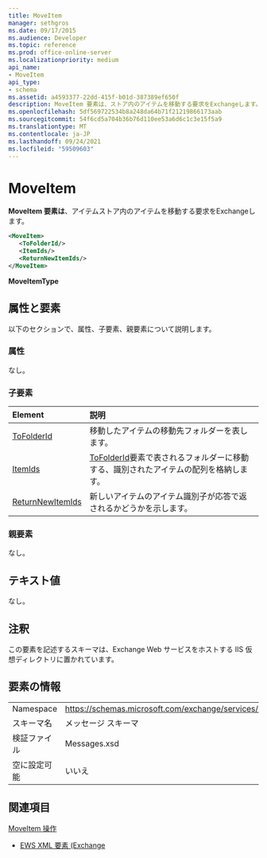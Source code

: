 ```yaml
---
title: MoveItem
manager: sethgros
ms.date: 09/17/2015
ms.audience: Developer
ms.topic: reference
ms.prod: office-online-server
ms.localizationpriority: medium
api_name:
- MoveItem
api_type:
- schema
ms.assetid: a4593377-22dd-415f-b01d-387389ef650f
description: MoveItem 要素は、ストア内のアイテムを移動する要求をExchangeします。
ms.openlocfilehash: 5df569722534b8a248da64b71f21219866173aab
ms.sourcegitcommit: 54f6cd5a704b36b76d110ee53a6d6c1c3e15f5a9
ms.translationtype: MT
ms.contentlocale: ja-JP
ms.lasthandoff: 09/24/2021
ms.locfileid: "59509603"
---
```

# <a name="moveitem"></a>MoveItem

**MoveItem 要素は**、アイテムストア内のアイテムを移動する要求をExchangeします。 
  
```XML
<MoveItem>
   <ToFolderId/>
   <ItemIds/>
   <ReturnNewItemIds/>
</MoveItem>
```

 **MoveItemType**
## <a name="attributes-and-elements"></a>属性と要素

以下のセクションで、属性、子要素、親要素について説明します。
  
### <a name="attributes"></a>属性

なし。
  
### <a name="child-elements"></a>子要素

|**Element**|**説明**|
|:-----|:-----|
|[ToFolderId](tofolderid.md) <br/> |移動したアイテムの移動先フォルダーを表します。  <br/> |
|[ItemIds](itemids.md) <br/> |[ToFolderId](tofolderid.md)要素で表されるフォルダーに移動する、識別されたアイテムの配列を格納します。  <br/> |
|[ReturnNewItemIds](returnnewitemids.md) <br/> |新しいアイテムのアイテム識別子が応答で返されるかどうかを示します。  <br/> |
   
### <a name="parent-elements"></a>親要素

なし。
  
## <a name="text-value"></a>テキスト値

なし。
  
## <a name="remarks"></a>注釈

この要素を記述するスキーマは、Exchange Web サービスをホストする IIS 仮想ディレクトリに置かれています。
  
## <a name="element-information"></a>要素の情報

|||
|:-----|:-----|
|Namespace  <br/> |https://schemas.microsoft.com/exchange/services/2006/messages  <br/> |
|スキーマ名  <br/> |メッセージ スキーマ  <br/> |
|検証ファイル  <br/> |Messages.xsd  <br/> |
|空に設定可能  <br/> |いいえ  <br/> |
   
## <a name="see-also"></a>関連項目



[MoveItem 操作](moveitem-operation.md)


- [EWS XML 要素 (Exchange](ews-xml-elements-in-exchange.md)

